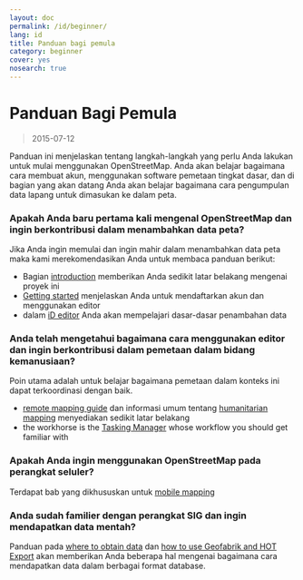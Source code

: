 ```yaml
---
layout: doc
permalink: /id/beginner/
lang: id
title: Panduan bagi pemula
category: beginner
cover: yes
nosearch: true
---
```


Panduan Bagi Pemula
================

> 2015-07-12  

Panduan ini menjelaskan tentang langkah-langkah yang perlu Anda lakukan untuk mulai menggunakan OpenStreetMap. Anda akan belajar bagaimana cara membuat akun, menggunakan software pemetaan tingkat dasar, dan di bagian yang akan datang Anda akan belajar bagaimana cara pengumpulan data lapang untuk dimasukan ke dalam peta.  

### Apakah Anda baru pertama kali mengenal OpenStreetMap dan ingin berkontribusi dalam menambahkan data peta?

Jika Anda ingin memulai dan  ingin mahir dalam menambahkan data peta maka kami merekomendasikan Anda untuk membaca panduan berikut:
- Bagian [introduction](/en/beginner/introduction/) memberikan Anda sedikit latar belakang mengenai proyek ini
- [Getting started](/en/beginner/start-osm/) menjelaskan Anda untuk mendaftarkan akun dan menggunakan editor
- dalam [iD editor](/en/beginner/id-editor/) Anda akan mempelajari dasar-dasar penambahan data


### Anda telah mengetahui bagaimana cara menggunakan editor dan ingin berkontribusi dalam pemetaan dalam bidang kemanusiaan?

Poin utama adalah untuk belajar bagaimana pemetaan dalam konteks ini dapat terkoordinasi dengan baik. 
- [remote mapping guide](/en/coordination/HOT-Remote-Response-Guide/) dan informasi umum tentang [humanitarian mapping](/en/coordination/humanitarian/) menyediakan sedikit latar belakang
- the workhorse is the [Tasking Manager](/en/coordination/tm-user/) whose workflow you should get familiar with

### Apakah Anda ingin menggunakan OpenStreetMap pada perangkat seluler?

Terdapat bab yang dikhususkan untuk [mobile mapping](/en/mobile-mapping/)


### Anda sudah familier dengan perangkat SIG dan ingin mendapatkan data mentah?

Panduan pada [where to obtain data](/en/osm-data/getting-data/) dan [how to use Geofabrik and HOT Export](/en/osm-data/geofabrik-and-hot-export/) akan memberikan Anda beberapa hal mengenai bagaimana cara mendapatkan data dalam berbagai format database.